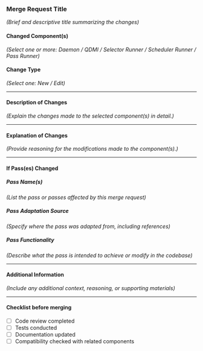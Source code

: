 ### **Merge Request Title**
*(Brief and descriptive title summarizing the changes)*

#### **Changed Component(s)**
*(Select one or more: Daemon / QDMI / Selector Runner / Scheduler Runner / Pass Runner)*

#### **Change Type**
*(Select one: New / Edit)*

---

#### **Description of Changes**

*(Explain the changes made to the selected component(s) in detail.)*

---

#### **Explanation of Changes**

*(Provide reasoning for the modifications made to the component(s).)*

---

#### **If Pass(es) Changed**

##### **Pass Name(s)**
*(List the pass or passes affected by this merge request)*

##### **Pass Adaptation Source**
*(Specify where the pass was adapted from, including references)*

##### **Pass Functionality**
*(Describe what the pass is intended to achieve or modify in the codebase)*

---

#### **Additional Information**

*(Include any additional context, reasoning, or supporting materials)*

---

#### **Checklist before merging**

- [ ] Code review completed
- [ ] Tests conducted
- [ ] Documentation updated
- [ ] Compatibility checked with related components
